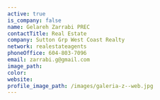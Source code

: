 ```yaml
---
active: true
is_company: false
name: Gelareh Zarrabi PREC
contactTitle: Real Estate
company: Sutton Grp West Coast Realty
network: realestateagents
phoneOffice: 604-803-7096
email: zarrabi.g@gmail.com
image_path:
color:
website:
profile_image_path: /images/galeria-z--web.jpg
---
```



